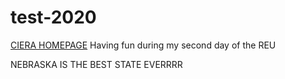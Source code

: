 # test-2020
[CIERA HOMEPAGE](https://ciera.northwestern.edu/)
Having fun during my second day of the REU


NEBRASKA IS THE BEST STATE EVERRRR
